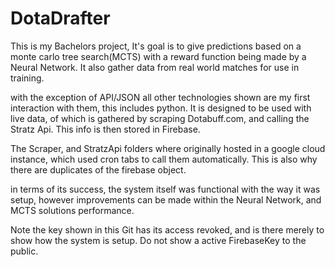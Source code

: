 # DotaDrafter

This is my Bachelors project, It's goal is to give predictions based on a monte carlo tree search(MCTS)
with a reward function being made by a Neural Network. It also gather data from real world matches 
for use in training.

with the exception of API/JSON all other technologies shown are my first interaction with them, this includes python.
It is designed to be used with live data, of which is gathered by scraping Dotabuff.com, and calling the Stratz Api.
This info is then stored in Firebase.

The Scraper, and StratzApi folders where originally hosted in a google cloud instance, which used cron tabs to call them
automatically. This is also why there are duplicates of the firebase object.

in terms of its success, the system itself was functional with the way it was setup, however improvements can
be made within the Neural Network, and MCTS solutions performance.

Note the key shown in this Git has its access revoked, and is there merely to show how the system is setup. Do not show
a active FirebaseKey to the public.

